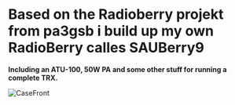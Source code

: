 # Based on the Radioberry projekt from pa3gsb i build up my own RadioBerry calles SAUBerry9

**Including an ATU-100, 50W PA and some other stuff for running a complete TRX.**

![CaseFront](front_draft.png)
